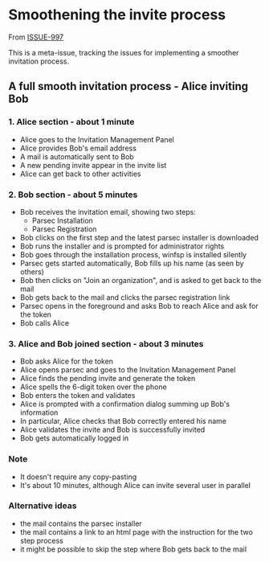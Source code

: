 <!-- Parsec Cloud (https://parsec.cloud) Copyright (c) BUSL-1.1 2016-present Scille SAS -->

# Smoothening the invite process

From [ISSUE-997](https://github.com/Scille/parsec-cloud/issues/997)

This is a meta-issue, tracking the issues for implementing a smoother invitation process.

## A full smooth invitation process - Alice inviting Bob

### 1. Alice section - about 1 minute

- Alice goes to the Invitation Management Panel
- Alice provides Bob's email address
- A mail is automatically sent to Bob
- A new pending invite appear in the invite list
- Alice can get back to other activities

### 2. Bob section - about 5 minutes

- Bob receives the invitation email, showing two steps:
  - Parsec Installation
  - Parsec Registration
- Bob clicks on the first step and the latest parsec installer is downloaded
- Bob runs the installer and is prompted for administrator rights
- Bob goes through the installation process, winfsp is installed silently
- Parsec gets started automatically, Bob fills up his name (as seen by others)
- Bob then clicks on "Join an organization", and is asked to get back to the mail
- Bob gets back to the mail and clicks the parsec registration link
- Parsec opens in the foreground and asks Bob to reach Alice and ask for the token
- Bob calls Alice

### 3. Alice and Bob joined section - about 3 minutes

- Bob asks Alice for the token
- Alice opens parsec and goes to the Invitation Management Panel
- Alice finds the pending invite and generate the token
- Alice spells the 6-digit token over the phone
- Bob enters the token and validates
- Alice is prompted with a confirmation dialog summing up Bob's information
- In particular, Alice checks that Bob correctly entered his name
- Alice validates the invite and Bob is successfully invited
- Bob gets automatically logged in

### Note

- It doesn't require any copy-pasting
- It's about 10 minutes, although Alice can invite several user in parallel

### Alternative ideas

- the mail contains the parsec installer
- the mail contains a link to an html page with the instruction for the two step process
- it might be possible to skip the step where Bob gets back to the mail

